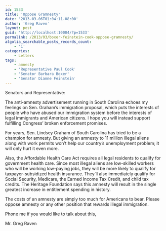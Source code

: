 ```yaml
---
id: 1533
title: 'Oppose Gramnesty'
date: '2013-03-06T01:04:11-08:00'
author: 'Greg Raven'
layout: post
guid: 'http://localhost:10004/?p=1533'
permalink: /2013/03/boxer-feinstein-cook-oppose-gramnesty/
algolia_searchable_posts_records_count:
    - '1'
categories:
    - Letters
tags:
    - amnesty
    - 'Representative Paul Cook'
    - 'Senator Barbara Boxer'
    - 'Senator Dianne Feinstein'
---
```


Senators and Representative:

The anti-amnesty advertisement running in South Carolina echoes my feelings on Sen. Graham’s immigration proposal, which puts the interests of people who have abused our immigration system before the interests of legal immigrants and American citizens. I hope you will instead support fulfilling Congress’ broken enforcement promises.  
  
For years, Sen. Lindsey Graham of South Carolina has tried to be a champion for amnesty. But giving an amnesty to 11 million illegal aliens along with work permits won’t help our country’s unemployment problem; it will only hurt it even more.

Also, the Affordable Health Care Act requires all legal residents to qualify for government health care. Since most illegal aliens are low-skilled workers who will be working low-paying jobs, they will be more likely to qualify for taxpayer-subsidized health insurance. They’ll also immediately qualify for Social Security, Medicare, the Earned Income Tax Credit, and child tax credits. The Heritage Foundation says this amnesty will result in the single greatest increase in entitlement spending in history.

The costs of an amnesty are simply too much for Americans to bear. Please oppose amnesty or any other position that rewards illegal immigration.

Phone me if you would like to talk about this,

Mr. Greg Raven